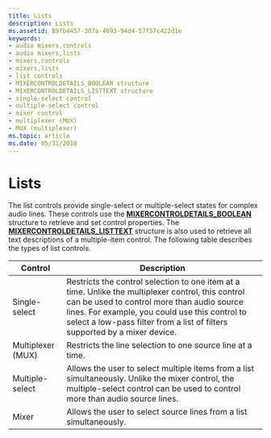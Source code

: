 ```yaml
---
title: Lists
description: Lists
ms.assetid: 89fb4457-307a-4693-94d4-57f57c422d1e
keywords:
- audio mixers,controls
- audio mixers,lists
- mixers,controls
- mixers,lists
- list controls
- MIXERCONTROLDETAILS_BOOLEAN structure
- MIXERCONTROLDETAILS_LISTTEXT structure
- single-select control
- multiple-select control
- mixer control
- multiplexer (MUX)
- MUX (multiplexer)
ms.topic: article
ms.date: 05/31/2018
---
```


# Lists

The list controls provide single-select or multiple-select states for complex audio lines. These controls use the [**MIXERCONTROLDETAILS\_BOOLEAN**](https://msdn.microsoft.com/library/Dd757295(v=VS.85).aspx) structure to retrieve and set control properties. The [**MIXERCONTROLDETAILS\_LISTTEXT**](https://msdn.microsoft.com/library/Dd757296(v=VS.85).aspx) structure is also used to retrieve all text descriptions of a multiple-item control. The following table describes the types of list controls.



| Control           | Description                                                                                                                                                                                                                                                                      |
|-------------------|----------------------------------------------------------------------------------------------------------------------------------------------------------------------------------------------------------------------------------------------------------------------------------|
| Single-select     | Restricts the control selection to one item at a time. Unlike the multiplexer control, this control can be used to control more than audio source lines. For example, you could use this control to select a low-pass filter from a list of filters supported by a mixer device. |
| Multiplexer (MUX) | Restricts the line selection to one source line at a time.                                                                                                                                                                                                                       |
| Multiple-select   | Allows the user to select multiple items from a list simultaneously. Unlike the mixer control, the multiple-select control can be used to control more than audio source lines.                                                                                                  |
| Mixer             | Allows the user to select source lines from a list simultaneously.                                                                                                                                                                                                               |



 

 

 




